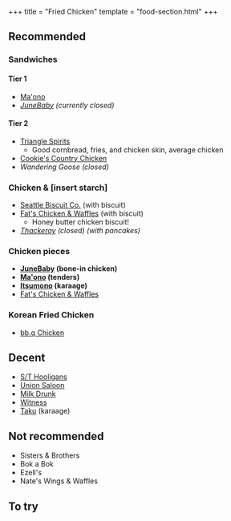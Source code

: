 +++
title = "Fried Chicken"
template = "food-section.html"
+++

## Recommended
### Sandwiches
#### Tier 1
- [Ma'ono](https://www.maonoseattle.com/)
- _[JuneBaby](https://www.junebabyseattle.com/) (currently closed)_

#### Tier 2
- [Triangle Spirits](https://www.trianglefremont.com/)
    - Good cornbread, fries, and chicken skin, average chicken
- [Cookie's Country Chicken](https://www.cookiescountrychicken.com/)
- _Wandering Goose (closed)_

### Chicken & [insert starch]
- [Seattle Biscuit Co.](https://seattlebiscuitcompany.com/) (with biscuit)
- [Fat's Chicken & Waffles](https://fatschickenandwaffles.com/) (with biscuit)
    - Honey butter chicken biscuit!
- _[Thackeray](https://www.yelp.com/biz/thackeray-seattle-2) (closed) (with pancakes)_

### Chicken pieces
- **[JuneBaby](https://www.junebabyseattle.com/) (bone-in chicken)**
- **[Ma'ono](https://www.maonoseattle.com/) (tenders)**
- **[Itsumono](https://itsumonoseattle.wixsite.com/home) (karaage)**
- [Fat's Chicken & Waffles](https://fatschickenandwaffles.com/)

### Korean Fried Chicken
- [bb.q Chicken](https://www.yelp.com/biz/bb-q-chicken-uw-seattle)

## Decent
- [S/T Hooligans](https://www.sthooligans.com/)
- [Union Saloon](https://www.unionsaloonseattle.com/)
- [Milk Drunk](https://www.themilkdrunk.com/)
- [Witness](https://witnessbar.com/)
- [Taku](https://www.takuseattle.com/) (karaage)

## Not recommended
- Sisters & Brothers
- Bok a Bok
- Ezell's
- Nate's Wings & Waffles

## To try
